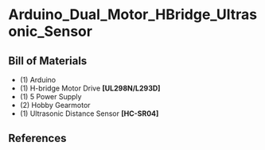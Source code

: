 # Arduino_Dual_Motor_HBridge_Ultrasonic_Sensor



## Bill of Materials
* (1)	Arduino
* (1) H-bridge Motor Drive **[UL298N/L293D]**
* (1) 5 Power Supply 
* (2) Hobby Gearmotor
* (1) Ultrasonic Distance Sensor **[HC-SR04]**


## References
